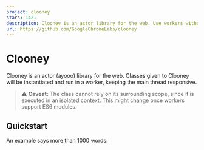 ```yaml
---
project: clooney
stars: 1421
description: Clooney is an actor library for the web. Use workers without thinking about workers.
url: https://github.com/GoogleChromeLabs/clooney
---
```


Clooney
=======

Clooney is an actor (ayooo) library for the web. Classes given to Clooney will be instantiated and run in a worker, keeping the main thread responsive.

> ⚠️ **Caveat:** The class cannot rely on its surrounding scope, since it is executed in an isolated context. This might change once workers support ES6 modules.

Quickstart
----------

An example says more than 1000 words:

<script src\="/clooney.bundle.js"\></script\>
<script\>
  (async function() {
    class MyRemoteClass {
      doExpensiveCalculation(a, b) {
        return a + b;
      }
    }

    const instance \= await Clooney.spawn(MyRemoteClass);
    console.log(await instance.doExpensiveCalculation(5, 23));
  })();
</script\>

I’m collecting more examples of Clooney in action in this Glitch.

Browser support
---------------

Clooney uses Comlink under the hood, and so inherits its browser compatibility matrix.

Browsers without ES6 Proxy support can use the proxy-polyfill.

Events and Functions
--------------------

Functions and events are not transferable (i.e. can’t be sent from to a worker), but Clooney has special handling for them:

class MyRemoteClass {
  onClick(remoteEvent) {
    // … react to click …
  }
}

const instance \= await Clooney.spawn(MyRemoteClass);
const button \= document.querySelector('button');
button.addEventListener('click', instance.onClick.bind(instance));

The `remoteEvent` object is a mangled version of the original event to make it transferable:

const remoteEvent \= {
  targetId, // = event.target.id
  targetClassList, // = \[...event.target.classList\]
  detail, // = event.detail
  data // = event.data
};

Promises and async methods
--------------------------

Clooney handles promises (and therefore, async methods) automatically:

class Actor {
  timeoutThing() {
    return new Promise(resolve \=> setTimeout(\_ \=> resolve('ohai'), 1000));
  }
}

const instance \= await strategy.spawn(Actor);
alert(await instance.timeoutThing()); // Will alert() after 1 second

API
---

Clooney’s job is to take _actors_ (class definitions) and _spawn_ those actors in _containers_ (Web Workers). You can use that instance as if it was a local instance (this is magic provided by Comlink).

### `Clooney.spawn(class, constructorArgs)`

This call is equivalent to `Clooney.defaultStrategy.spawn(class, constructorArgs)`. Clooney creates an instance of `RoundRobinStrategy` as the default strategy.

### Strategies

Strategies decide how many containers are spun up and where a new instance is created.

export interface Strategy {
  /\*\*
   \* \`spawn\` instantiates the given actor in an actor container of the strategy’s choice.
   \* @returns The return type is the type as T, but every method is implicitly async.
   \*/
  spawn<T\>(actor: new () \=> T, constructorArgs: any\[\], opts: Object): Promise<T\>;
  /\*\*
   \* \`terminate\` calls \`terminate()\` on all existing containers of the strategy.
   \*/
  terminate(): Promise<void\>;
}

#### `Clooney.RoundRobinStrategy(opts)`

`RoundRobinStrategy` creates up to n containers and cycles through the containers with every `spawn` call. `RoundRobinStrategy` is the default strategy.

### Strategy Options

-   `maxNumContainers`: Maximum number of containers to create (default: 1)
-   `newWorkerFunc`: Asynchronous function that creates a new container (default: `new Worker(Clooney.defaultWorkerSrc)`)

### `Clooney.asRemoteValue(obj)`

`asRemoteValue` marks a value. If a marked value is used as an parameter or return value, it will not be transferred but instead proxied.

CDN
---

If you want to use Clooney from a CDN, you need to work around the same-origin restrictions that workers have:

<script src\="https://cdn.jsdelivr.net/npm/clooneyjs@0.7.0/clooney.bundle.min.js"\></script\>
<script\>
  async function newWorkerFunc() {
    const blob \= await fetch(Clooney.defaultWorkerSrc).then(resp \=> resp.blob())
    return new Worker(URL.createObjectURL(blob));
  }

  const strategy \= new Clooney.RoundRobinStrategy({newWorkerFunc});
  // Business as usual using strategy.spawn() ...
</script\>

* * *

License Apache-2.0
